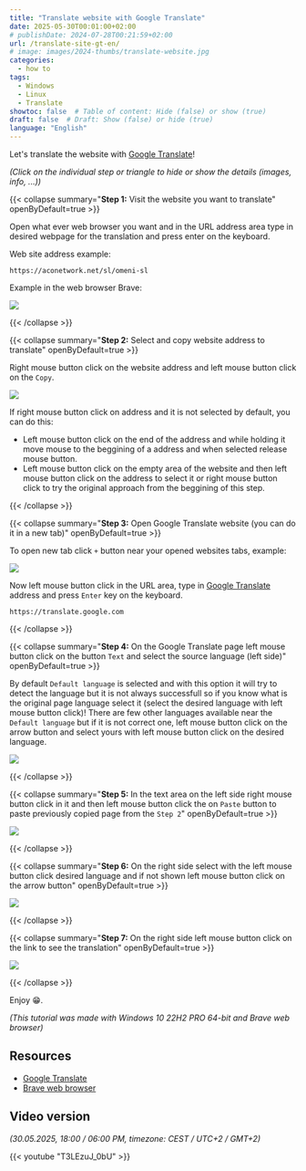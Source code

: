 ```yaml
---
title: "Translate website with Google Translate"
date: 2025-05-30T00:01:00+02:00
# publishDate: 2024-07-28T00:21:59+02:00
url: /translate-site-gt-en/
# image: images/2024-thumbs/translate-website.jpg
categories: 
  - how to
tags: 
  - Windows
  - Linux
  - Translate
showtoc: false  # Table of content: Hide (false) or show (true)
draft: false  # Draft: Show (false) or hide (true)
language: "English"
---
```


Let's translate the website with [Google Translate](https://translate.google.com "Click/tap to open the site!")!

*(Click on the individual step or triangle to hide or show the details (images, info, ...))*

{{< collapse summary="**Step 1:** Visit the website you want to translate" openByDefault=true >}}

  Open what ever web browser you want and in the URL address area type in desired webpage for the translation and press enter on the keyboard.

  Web site address example:

    https://aconetwork.net/sl/omeni-sl

  Example in the web browser Brave: 

  ![](/images/Brave/Brave_-_url_-_aconetwork_o_meni_sl.jpeg)

{{< /collapse >}}

{{< collapse summary="**Step 2:** Select and copy website address to translate" openByDefault=true >}}

  Right mouse button click on the website address and left mouse button click on the `Copy`.
  
  ![](/images/Brave/Brave_-_En_-_copy_url.jpeg)

  If right mouse button click on address and it is not selected by default, you can do this:

  - Left mouse button click on the end of the address and while holding it move mouse to the beggining of a address and when selected release mouse button.
  - Left mouse button click on the empty area of the website and then left mouse button click on the address to select it or right mouse button click to try the original approach from the beggining of this step.

{{< /collapse >}}

{{< collapse summary="**Step 3:** Open Google Translate website (you can do it in a new tab)" openByDefault=true >}}

  To open new tab click `+` button near your opened websites tabs, example:
  
  ![](/images/Brave/Brave_-_new_tab_btn.jpeg)

  Now left mouse button click in the URL area, type in [Google Translate](https://translate.google.com "Click/tap to open the site!") address and press `Enter` key on the keyboard.

    https://translate.google.com

{{< /collapse >}}

{{< collapse summary="**Step 4:** On the Google Translate page left mouse button click on the button `Text` and select the source language (left side)" openByDefault=true >}}

  By default `Default language` is selected and with this option it will try to detect the language but it is not always successfull so if you know what is the original page language select it (select the desired language with left mouse button click)! There are few other languages available near the `Default language` but if it is not correct one, left mouse button click on the arrow button and select yours with left mouse button click on the desired language.
  
  ![](/images/Brave/Brave_-_google_translate_-_select_lang_source.jpeg)

{{< /collapse >}}

{{< collapse summary="**Step 5:** In the text area on the left side right mouse button click in it and then left mouse button click the on `Paste` button to paste previously copied page from the `Step 2`" openByDefault=true >}}
  
  ![](/images/Brave/Brave_-_en_-_google_translate_left_paste_url.jpeg)
 
{{< /collapse >}}

{{< collapse summary="**Step 6:** On the right side select with the left mouse button click desired language and if not shown left mouse button click on the arrow button" openByDefault=true >}}

  ![](/images/Brave/Brave_-_google_translate_-_right_select_lang.jpeg)

{{< /collapse >}}

{{< collapse summary="**Step 7:** On the right side left mouse button click on the link to see the translation" openByDefault=true >}}

  ![](/images/Brave/Brave_-_en_-_google_translate_-_right_lmb_link.jpeg)

{{< /collapse >}}

Enjoy 😁.

*(This tutorial was made with Windows 10 22H2 PRO 64-bit and Brave web browser)*

## Resources

- [Google Translate](https://translate.google.com/ "Click/tap to open the website!")
- [Brave web browser](https://brave.com/ "Click/tap to open the website!")

## Video version

*(30.05.2025, 18:00 / 06:00 PM, timezone: CEST / UTC+2 / GMT+2)*

{{< youtube "T3LEzuJ_0bU" >}}

<!--*(Click on the individual step or triangle to hide or show the details (images, info, ...))*

{{< collapse summary="**Step 1:** TEXTHERE" openByDefault=true >}}

   

{{< /collapse >}}

*(This tutorial was made with Windows 11 24H2 64-bit)*

[]( "Click/tap to open the site!")
![](/images/social-logos/X.png)

## Video version

{{< youtube "" >}}-->